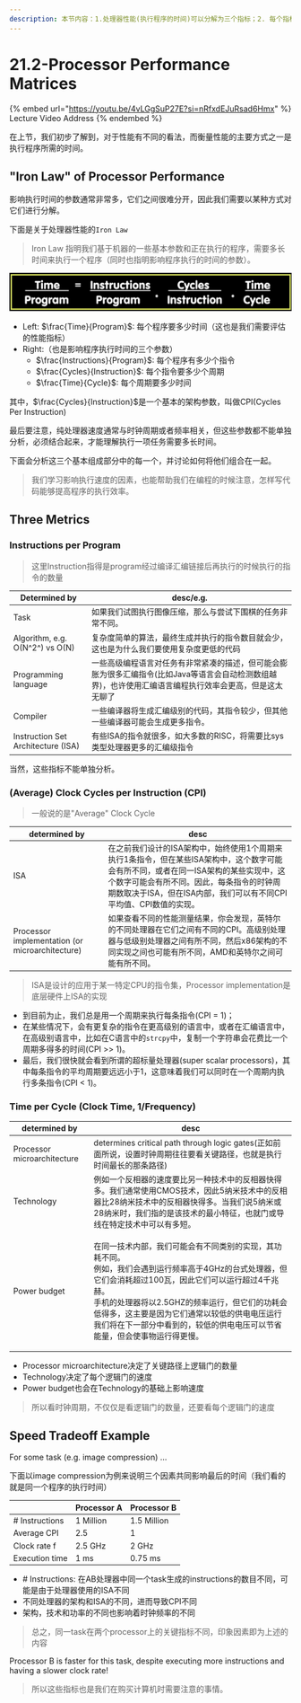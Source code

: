 ```yaml
---
description: 本节内容：1.处理器性能(执行程序的时间)可以分解为三个指标；2. 每个指标的影响因素；3. 距离说明每个指标的影响；
---
```


# 21.2-Processor Performance Matrices

{% embed url="https://youtu.be/4vLGgSuP27E?si=nRfxdEJuRsad6Hmx" %}
Lecture Video Address
{% endembed %}

在上节，我们初步了解到，对于性能有不同的看法，而衡量性能的主要方式之一是执行程序所需的时间。

## "Iron Law" of Processor Performance

影响执行时间的参数通常非常多，它们之间很难分开，因此我们需要以某种方式对它们进行分解。

下面是关于处理器性能的`Iron Law`

> Iron Law 指明我们基于机器的一些基本参数和正在执行的程序，需要多长时间来执行一个程序（同时也指明影响程序执行的时间的参数）。

!["Iron Law" of Processor Performance](.image/image-20240618193955598.png)

* Left: $\frac{Time}{Program}$: 每个程序要多少时间（这也是我们需要评估的性能指标）
* Right:（也是影响程序执行时间的三个参数）
  * $\frac{Instructions}{Program}$: 每个程序有多少个指令
  * $\frac{Cycles}{Instruction}$: 每个指令要多少个周期
  * $\frac{Time}{Cycle}$: 每个周期要多少时间

其中，$\frac{Cycles}{Instruction}$是一个基本的架构参数，叫做CPI(Cycles Per Instruction)

最后要注意，纯处理器速度通常与时钟周期或者频率相关，但这些参数都不能单独分析，必须结合起来，才能理解执行一项任务需要多长时间。

下面会分析这三个基本组成部分中的每一个，并讨论如何将他们组合在一起。

> 我们学习影响执行速度的因素，也能帮助我们在编程的时候注意，怎样写代码能够提高程序的执行效率。

## Three Metrics

### Instructions per Program

> 这里Instruction指得是program经过编译汇编链接后再执行的时候执行的指令的数量

| Determined by                      | desc/e.g.                                                                       |
| ---------------------------------- | ------------------------------------------------------------------------------- |
| Task                               | 如果我们试图执行图像压缩，那么与尝试下围棋的任务非常不同。                                                   |
| Algorithm, e.g. O(N^2^) vs O(N)    | 复杂度简单的算法，最终生成并执行的指令数目就会少，这也是为什么我们要使用复杂度更低的代码                                    |
| Programming language               | 一些高级编程语言对任务有非常紧凑的描述，但可能会膨胀为很多汇编指令(比如Java等语言会自动检测数组越界)，也许使用汇编语言编程执行效率会更高，但是这太无聊了 |
| Compiler                           | 一些编译器将生成汇编级别的代码，其指令较少，但其他一些编译器可能会生成更多指令。                                        |
| Instruction Set Architecture (ISA) | 有些ISA的指令就很多，如大多数的RISC，将需要比sys类型处理器更多的汇编级指令                                      |

当然，这些指标不能单独分析。

### (Average) Clock Cycles per Instruction (CPI)

> 一般说的是"Average" Clock Cycle

| determined by                                   | desc                                                                                                                                   |
| ----------------------------------------------- | -------------------------------------------------------------------------------------------------------------------------------------- |
| ISA                                             | 在之前我们设计的ISA架构中，始终使用1个周期来执行1条指令，但在某些ISA架构中，这个数字可能会有所不同，或者在同一ISA架构的某些实现中，这个数字可能会有所不同。因此，每条指令的时钟周期数取决于ISA，但在ISA内部，我们可以有不同CPI平均值、CPI数值的实现。 |
| Processor implementation (or microarchitecture) | 如果查看不同的性能测量结果，你会发现，英特尔的不同处理器在它们之间有不同的CPI。高级别处理器与低级别处理器之间有所不同，然后x86架构的不同实现之间也可能有所不同，AMD和英特尔之间可能有所不同。                                    |

> ISA是设计的应用于某一特定CPU的指令集，Processor implementation是底层硬件上ISA的实现

* 到目前为止，我们总是用一个周期来执行每条指令(CPI = 1)；
* 在某些情况下，会有更复杂的指令在更高级别的语言中，或者在汇编语言中，在高级别语言中，比如在C语言中的`strcpy`中，复制一个字符串会花费比一个周期多得多的时间(CPI >> 1)。
* 最后，我们很快就会看到所谓的超标量处理器(super scalar processors)，其中每条指令的平均周期要远远小于1，这意味着我们可以同时在一个周期内执行多条指令(CPI < 1)。

### Time per Cycle (Clock Time, 1/Frequency)

| determined by               | desc                                                                                                                                                                                          |
| --------------------------- | --------------------------------------------------------------------------------------------------------------------------------------------------------------------------------------------- |
| Processor microarchitecture | determines critical path through logic gates(正如前面所说，设置时钟周期往往要看关键路径，也就是执行时间最长的那条路径)                                                                                                            |
| Technology                  | 例如一个反相器的速度要比另一种技术中的反相器快得多。我们通常使用CMOS技术，因此5纳米技术中的反相器比28纳米技术中的反相器快得多。当我们说5纳米或28纳米时，我们指的是该技术的最小特征，也就门或导线在特定技术中可以有多短。                                                                             |
| Power budget                | <p>在同一技术内部，我们可能会有不同类别的实现，其功耗不同。<br>例如，我们会遇到运行频率高于4GHz的台式处理器，但它们会消耗超过100瓦，因此它们可以运行超过4千兆赫。<br>手机的处理器将以2.5GHZ的频率运行，但它们的功耗会低得多，这主要是因为它们通常以较低的供电电压运行<br>我们将在下一部分中看到的，较低的供电电压可以节省能量，但会使事物运行得更慢。</p> |

* Processor microarchitecture决定了关键路径上逻辑门的数量
* Technology决定了每个逻辑门的速度
* Power budget也会在Technology的基础上影响速度

> 所以看时钟周期，不仅仅是看逻辑门的数量，还要看每个逻辑门的速度

## Speed Tradeoff Example

For some task (e.g. image compression) …

下面以image compression为例来说明三个因素共同影响最后的时间（我们看的就是同一个程序的执行时间）

|                | Processor A | Processor B |
| -------------- | ----------- | ----------- |
| # Instructions | 1 Million   | 1.5 Million |
| Average CPI    | 2.5         | 1           |
| Clock rate f   | 2.5 GHz     | 2 GHz       |
| Execution time | 1 ms        | 0.75 ms     |

* \# Instructions: 在AB处理器中同一个task生成的instructions的数目不同，可能是由于处理器使用的ISA不同
* 不同处理器的架构和ISA的不同，进而导致CPI不同
* 架构，技术和功率的不同也影响着时钟频率的不同

> 总之，同一task在两个processor上的关键指标不同，印象因素即为上述的内容

Processor B is faster for this task, despite executing more instructions and having a slower clock rate!

> 所以这些指标也是我们在购买计算机时需要注意的事情。
